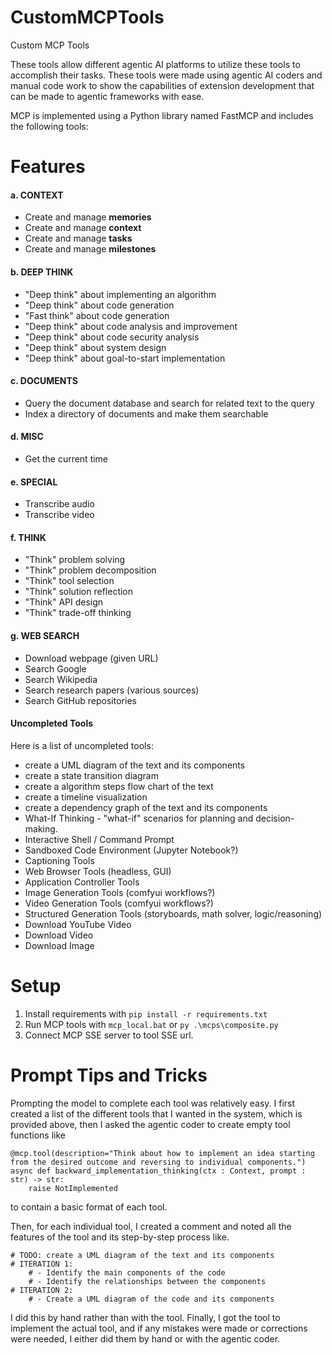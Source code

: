 
# CustomMCPTools

Custom MCP Tools

These tools allow different agentic AI platforms to utilize these tools to accomplish their tasks.
These tools were made using agentic AI coders and manual code work to show the capabilities of extension development that can be made to agentic frameworks with ease.

MCP is implemented using a Python library named FastMCP and includes the following tools:

# Features

#### a. **CONTEXT**
- Create and manage **memories**
- Create and manage **context**
- Create and manage **tasks**
- Create and manage **milestones**

#### b. **DEEP THINK**
- "Deep think" about implementing an algorithm
- "Deep think" about code generation
- "Fast think" about code generation
- "Deep think" about code analysis and improvement
- "Deep think" about code security analysis
- "Deep think" about system design
- "Deep think" about goal-to-start implementation

#### c. **DOCUMENTS**
- Query the document database and search for related text to the query
- Index a directory of documents and make them searchable

#### d. **MISC**
- Get the current time

#### e. **SPECIAL**
- Transcribe audio
- Transcribe video

#### f. **THINK**
- "Think" problem solving
- "Think" problem decomposition
- "Think" tool selection
- "Think" solution reflection
- "Think" API design
- "Think" trade-off thinking

#### g. **WEB SEARCH**
- Download webpage (given URL)
- Search Google
- Search Wikipedia
- Search research papers (various sources)
- Search GitHub repositories

#### **Uncompleted Tools**

Here is a list of uncompleted tools:
- create a UML diagram of the text and its components
- create a state transition diagram
- create a algorithm steps flow chart of the text
- create a timeline visualization
- create a dependency graph of the text and its components
- What-If Thinking - "what-if" scenarios for planning and decision-making.
- Interactive Shell / Command Prompt
- Sandboxed Code Environment (Jupyter Notebook?)
- Captioning Tools
- Web Browser Tools (headless, GUI)
- Application Controller Tools
- Image Generation Tools (comfyui workflows?)
- Video Generation Tools (comfyui workflows?)
- Structured Generation Tools (storyboards, math solver, logic/reasoning)
- Download YouTube Video
- Download Video
- Download Image

# Setup

1. Install requirements with `pip install -r requirements.txt`
2. Run MCP tools with `mcp_local.bat` or `py .\mcps\composite.py`
3. Connect MCP SSE server to tool SSE url.

# Prompt Tips and Tricks

Prompting the model to complete each tool was relatively easy.
I first created a list of the different tools that I wanted in the system, which is provided above, then I asked the agentic coder to create empty tool functions like
```
@mcp.tool(description="Think about how to implement an idea starting from the desired outcome and reversing to individual components.")
async def backward_implementation_thinking(ctx : Context, prompt : str) -> str:
	raise NotImplemented
```
to contain a basic format of each tool.

Then, for each individual tool, I created a comment and noted all the features of the tool and its step-by-step process like.
```
# TODO: create a UML diagram of the text and its components
# ITERATION 1:
	# - Identify the main components of the code
	# - Identify the relationships between the components
# ITERATION 2:
	# - Create a UML diagram of the code and its components
```
I did this by hand rather than with the tool. Finally, I got the tool to implement the actual tool, and if any mistakes were made or corrections were needed, I either did them by hand or with the agentic coder.
